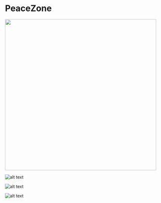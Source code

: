 # PeaceZone

<img src="https://github.com/mrmins/PeaceZone/blob/master/WhatsApp%20Image%202019-07-07%20at%2012.42.18.jpeg" width="500px" />


![alt text](https://github.com/mrmins/PeaceZone/blob/master/WhatsApp%20Image%202019-07-08%20at%2012.40.19%20(1).jpeg)


![alt text](https://github.com/mrmins/PeaceZone/blob/master/WhatsApp%20Image%202019-07-08%20at%2012.40.19%20(2).jpeg)


![alt text](https://github.com/mrmins/PeaceZone/blob/master/WhatsApp%20Image%202019-07-08%20at%2012.40.19.jpeg)
